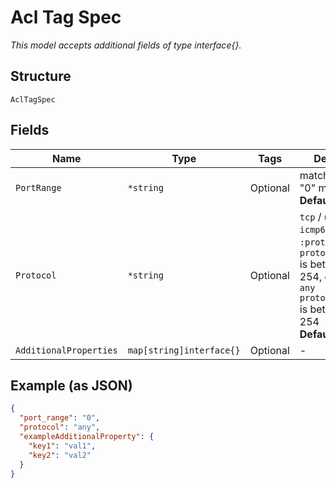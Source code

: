 
# Acl Tag Spec

*This model accepts additional fields of type interface{}.*

## Structure

`AclTagSpec`

## Fields

| Name | Type | Tags | Description |
|  --- | --- | --- | --- |
| `PortRange` | `*string` | Optional | matched dst port, "0" means any<br>**Default**: `"0"` |
| `Protocol` | `*string` | Optional | `tcp` / `udp` / `icmp` / `icmp6` / `gre` / `any` / `:protocol_number`, `protocol_number` is between 1-254, default is `any` `protocol_number` is between 1-254<br>**Default**: `"any"` |
| `AdditionalProperties` | `map[string]interface{}` | Optional | - |

## Example (as JSON)

```json
{
  "port_range": "0",
  "protocol": "any",
  "exampleAdditionalProperty": {
    "key1": "val1",
    "key2": "val2"
  }
}
```

